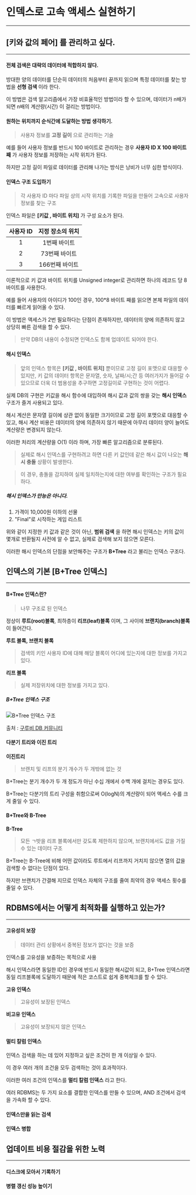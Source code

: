 # 인덱스로 고속 액세스 실현하기

---

## [키와 값의 페어] 를 관리하고 싶다.

---

#### 전체 검색은 대략의 데이터에 적합하지 않다.

방대한 양의 데이터를 단순히 데이터의 처음부터 끝까지 읽으며 특정 데이터를 찾는 방법을 **선형 검색** 이라 한다.

이 방법은 검색 알고리즘에서 가장 비효율적인 방법이라 할 수 있으며, 데이터가 n배가 되면 n배의 계산량(시간) 이 걸리는 방법이다.

#### 원하는 위치까지 순식간에 도달하는 방법 생각하기.

> 사용자 정보를 **고정 길이** 으로 관리하는 기술

예를 들어 사용자 정보를 반드시 100 바이트로 관리하는 경우 **사용자 ID X 100 바이트째** 가 사용자 정보를 저장하는 시작 위치가 된다.

하지만 고정 길이 파일로 데이터를 관리해 나가는 방식은 낭비가 너무 심한 방식이다.

#### 인덱스 구조 도입하기

>각 사용자 ID 마다 파일 상의 시작 위치를 기록한 파일을 만들어 고속으로 사용자 정보를 찾는 구조

인덱스 파일은 **[키값 , 바이트 위치]** 가 구성 요소가 된다.

| 사용자 ID | 지정 장소의 위치 |
|:-------:|:-------:|
| 1 | 1번째 바이트 |
| 2 | 73번째 바이트 |
| 3 | 166번째 바이트 |

이론적으로 키 값과 바이트 위치를 Unsigned integer로 관리하면 하나의 레코드 당 8바이트를 사용한다.

예를 들어 사용자의 아이디가 100인 경우, 100*8 바이트 째를 읽으면 본체 파일의 데이터를 빠르게 읽어올 수 있다. 

이 방법은 액세스가 2번 필요하다는 단점이 존재하지만, 데이터의 양에 의존하지 않고 상당히 빠른 검색을 할 수 있다.

>만약 DB의 내용이 수정되면 인덱스도 함께 업데이트 되어야 한다.

#### 해시 인덱스

>앞의 인덱스 항목은 **[키값 , 바이트 위치]** 뿐이므로 고정 길이 포맷으로 대응할 수 있지만, 키 값의 데이터 항목은 문자열, 숫자, 날짜/시;간 등 여러가지가 들어갈 수 있으므로 더욱 더 범용성을 추구하면 고정길이로 구현하는 것이 어렵다.

실제 DB의 구현은 키값을 해시 함수에 대입하여 해시 값과 값의 쌍을 갖는 **해시 인덱스** 구조가 즐겨 사용되고 있다.

해시 계산은 문자열 길이에 상관 없이 동일한 크기이므로 고정 길이 포맷으로 대응할 수 있고, 해시 계산 비용은 데이터의 양에 의존하지 않기 때문에 아무리 데이터 양이 늘어도 계산량은 변경되지 않는다.

이러한 처리의 계산량을 O(1) 이라 하며, 가장 빠른 알고리즘으로 분류된다.

>실제로 해시 인덱스를 구현하려고 하면 다른 키 값인데 같은 해시 값이 나오는 **해시 충돌** 상황이 발생한다.

>이 경우, 충돌을 감지하여 실제 일치하는지에 대한 여부를 확인하는 구조가 필요하다.

##### 해시 인덱스가 만능은 아니다.

1. 가격이 10,000원 이하의 선물
2. "Final"로 시작하는 게임 리스트

위와 같이 지정한 키 값과 같은 것이 아닌, **범위 검색** 을 하면 해시 인덱스는 키의 값이 몇개로 반환될지 사전에 알 수 없고, 실제로 검색해 보지 않으면 모른다.

이러한 해시 인덱스의 단점을 보안해주는 구조가 **B+Tree** 라고 불리는 인덱스 구조다.
## 인덱스의 기본 [B+Tree 인덱스]

---

#### B+Tree 인덱스란?

>나무 구조로 된 인덱스

정상이 **루트(root)블록**, 최하층이 **리프(leaf)블록** 이며, 그 사이에 **브랜치(branch)블록** 이 들어간다.

**루트 블록, 브랜치 블록**
>검색의 키인 사용자 ID에 대해 해당 블록이 어디에 있는지에 대한 정보를 가지고 있다.

**리프 블록**
>실제 저장위치에 대한 정보를 가지고 있다.


##### B+Tree 인덱스 구조

![B+Tree 인덱스 구조](http://wiki.gurubee.net/download/attachments/1507450/b_tree_uniqe_scan.JPG)

출처 : [구루비 DB 커뮤니티](http://wiki.gurubee.net/pages/viewpage.action?pageId=1507450)

#### 다분기 트리와 이진 트리

**이진트리**
>브랜치 및 리프의 분기 개수가 두 개밖에 없는 것

B+Tree는 분기 개수가 두 개 정도가 아닌 수십 개에서 수백 개에 걸치는 경우도 있다.

B+Tree는 다분기의 트리 구성을 취함으로써 O(logN)의 계산량이 되어 액세스 수를 크게 줄일 수 있다.

#### B+Tree와 B-Tree

**B-Tree**
>모든 ㄱ밧을 리프 블록에서만 갖도록 제한하지 않으며, 브랜치에서도 값을 가질 수 있는 데이터 구조

B+Tree는 B-Tree에 비해 어떤 값이라도 루트에서 리프까지 거치지 않으면 열의 값을 검색할 수 없다는 단점이 있다.

하지만 브랜치가 간결해 지므로 인덱스 자체의 구조를 줄여 최약의 경우 액세스 횟수를 줄일 수 있다.

## RDBMS에서는 어떻게 최적화를 실행하고 있는가?

---

#### 고유성의 보장

>데이터 관리 상황에서 중복된 정보가 없다는 것을 보증

인덱스를 고유성을 보증하는 목적으로 사용

해시 인덱스라면 동일한 ID인 경우에 반드시 동일한 해시값이 되고, B+Tree 인덱스라면 동일 리프블록에 도달하기 때문에 적은 코스트로 쉽게 중복체크를 할 수 있다.

**고유 인덱스**
>고유성이 보장된 인덱스

**비고유 인덱스**
>고유성이 보장되지 않은 인덱스

#### 멀티 칼럼 인덱스

인덱스 검색을 하는 데 있어 지정하고 싶은 조건이 한 개 이상일 수 있다.

이 경우 여러 개의 조건을 모두 검색하는 것이 효과적이다.

이러한 여러 조건의 인덱스를 **멀티 칼럼 인덱스** 라고 한다.

여러 RDBMS는 두 가지 요소를 결합한 인덱스를 만들 수 있으며, AND 조건에서 검색을 가속화 할 수 있다. 

#### 인덱스만을 읽는 검색



#### 인덱스 병합



## 업데이트 비용 절감을 위한 노력

---

#### 디스크에 모아서 기록하기



#### 병렬 갱신 성능 높이기


